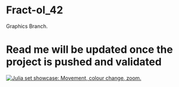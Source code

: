 # Fract-ol_42
Graphics Branch.

# Read me will be updated once the project is pushed and validated

[![Julia set showcase: Movement, colour change, zoom.](http://img.youtube.com/vi/iZWgw2BeXzY&ab_channel=DarioPinto/0.jpg)](http://www.youtube.com/watch?v=iZWgw2BeXzY&ab_channel=DarioPinto "Fract'ol - 42Paris School Project - Movement and Zoom on Julia set.")
